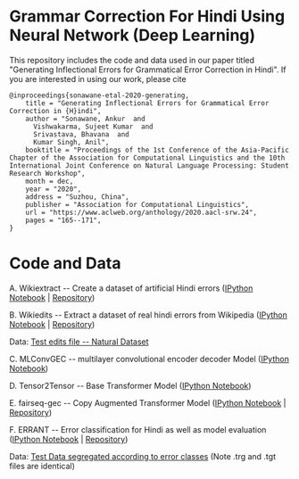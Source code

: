 # Grammar Correction For Hindi Using Neural Network (Deep Learning)
This repository includes the code and data used in our paper titled "Generating Inflectional Errors for Grammatical Error Correction in
Hindi". If you are interested in using our work, please cite 
```
@inproceedings{sonawane-etal-2020-generating,
    title = "Generating Inflectional Errors for Grammatical Error Correction in {H}indi",
    author = "Sonawane, Ankur  and
      Vishwakarma, Sujeet Kumar  and
      Srivastava, Bhavana  and
      Kumar Singh, Anil",
    booktitle = "Proceedings of the 1st Conference of the Asia-Pacific Chapter of the Association for Computational Linguistics and the 10th International Joint Conference on Natural Language Processing: Student Research Workshop",
    month = dec,
    year = "2020",
    address = "Suzhou, China",
    publisher = "Association for Computational Linguistics",
    url = "https://www.aclweb.org/anthology/2020.aacl-srw.24",
    pages = "165--171",
}
```
# Code and Data
A. Wikiextract --  Create a dataset of artificial Hindi errors ([IPython Notebook](https://github.com/s-ankur/hindi_grammar_correction/blob/main/Colab%20Notebooks/https_github.com_s-ankur_wikiextract.ipynb) | [Repository](https://github.com/s-ankur/wikiextract))

B. Wikiedits -- Extract a dataset of real hindi errors from Wikipedia ([IPython Notebook](https://github.com/s-ankur/hindi_grammar_correction/blob/main/Colab%20Notebooks/https_github.com_s-ankur_wikiedits.ipynb) | [Repository](https://github.com/s-ankur/wikiedits/))

Data: [Test edits file -- Natural Dataset](https://drive.google.com/file/d/1LPBA0GG82gS_H-e4Sa6ecjknLuK0rxj7/view?usp=sharing)

C. MLConvGEC -- multilayer convolutional encoder decoder Model ([IPython Notebook](https://github.com/s-ankur/hindi_grammar_correction/blob/main/Colab%20Notebooks/https_github.com_sujeetlearner_mlconvgec.ipynb))

D. Tensor2Tensor -- Base Transformer Model ([IPython Notebook](https://github.com/s-ankur/hindi_grammar_correction/blob/main/Colab%20Notebooks/https_github.com_sujeetlearner_tensor2tensor.ipynb))

E. fairseq-gec -- Copy Augmented Transformer Model  ([IPython Notebook](https://github.com/s-ankur/hindi_grammar_correction/blob/main/Colab%20Notebooks/https_github.com_s-ankur_fairseq-gec.ipynb) | [Repository](https://github.com/s-ankur/fairseq-gec))

F. ERRANT -- Error classification for Hindi as well as model evaluation ([IPython Notebook](https://github.com/s-ankur/hindi_grammar_correction/blob/main/Colab%20Notebooks/https_github.com_s-ankur_errant.ipynb) | [Repository](https://github.com/s-ankur/errant))

Data: [Test Data segregated according to error classes](https://drive.google.com/drive/folders/1QS1wxoLMjEazxq1_DTbMgUDxLnpazTjU?usp=sharing) (Note .trg and .tgt files are identical)
